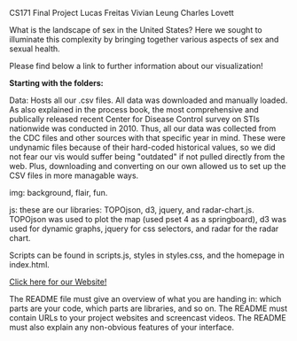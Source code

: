 CS171 Final Project
Lucas Freitas
Vivian Leung
Charles Lovett

What is the landscape of sex in the United States? Here we sought to illuminate this complexity by bringing together various aspects of sex and sexual health. 

Please find below a link to further information about our visualization!

**Starting with the folders:** 

Data: Hosts all our .csv files. All data was downloaded and manually loaded. As also explained in the process book, the most comprehensive and publically released recent Center for Disease Control survey on STIs nationwide was conducted in 2010. Thus, all our data was collected from the CDC files and other sources with that specific year in mind. These were undynamic files because of their hard-coded historical values, so we did not fear our vis would suffer being "outdated" if not pulled directly from the web. Plus, downloading and converting on our own allowed us to set up the CSV files in more managable ways.

img: background, flair, fun.

js: these are our libraries: TOPOjson, d3, jquery, and radar-chart.js. TOPOjson was used to plot the map (used pset 4 as a springboard), d3 was used for dynamic graphs,  jquery for css selectors, and radar for the radar chart. 

Scripts can be found in scripts.js, styles in styles.css, and the homepage in index.html.

<a href="http://lfreitas.com/sex">Click here for our Website!</a>

The README file must give an overview of what you are handing in: which parts are your code, which parts are libraries, and so on. The README must contain URLs to your project websites and screencast videos. The README must also explain any non-obvious features of your interface.